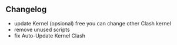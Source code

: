 ## Changelog

- update Kernel (opsional) free you can change other Clash kernel 
- remove unused scripts
- fix Auto-Update Kernel Clash